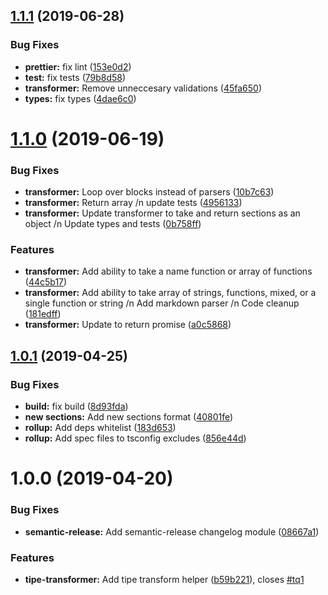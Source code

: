 ## [1.1.1](https://github.com/tipeio/tipe-transformer/compare/v1.1.0...v1.1.1) (2019-06-28)


### Bug Fixes

* **prettier:** fix lint ([153e0d2](https://github.com/tipeio/tipe-transformer/commit/153e0d2))
* **test:** fix tests ([79b8d58](https://github.com/tipeio/tipe-transformer/commit/79b8d58))
* **transformer:** Remove unneccesary validations ([45fa650](https://github.com/tipeio/tipe-transformer/commit/45fa650))
* **types:** fix types ([4dae6c0](https://github.com/tipeio/tipe-transformer/commit/4dae6c0))

# [1.1.0](https://github.com/tipeio/tipe-transformer/compare/v1.0.1...v1.1.0) (2019-06-19)


### Bug Fixes

* **transformer:** Loop over blocks instead of parsers ([10b7c63](https://github.com/tipeio/tipe-transformer/commit/10b7c63))
* **transformer:** Return array /n update tests ([4956133](https://github.com/tipeio/tipe-transformer/commit/4956133))
* **transformer:** Update transformer to take and return sections as an object /n Update types and tests ([0b758ff](https://github.com/tipeio/tipe-transformer/commit/0b758ff))


### Features

* **transformer:** Add ability to take a name function or array of functions ([44c5b17](https://github.com/tipeio/tipe-transformer/commit/44c5b17))
* **transformer:** Add ability to take array of strings, functions, mixed, or a single function or string /n Add markdown parser /n Code cleanup ([181edff](https://github.com/tipeio/tipe-transformer/commit/181edff))
* **transformer:** Update to return promise ([a0c5868](https://github.com/tipeio/tipe-transformer/commit/a0c5868))

## [1.0.1](https://github.com/tipeio/tipe-transformer/compare/v1.0.0...v1.0.1) (2019-04-25)


### Bug Fixes

* **build:** fix build ([8d93fda](https://github.com/tipeio/tipe-transformer/commit/8d93fda))
* **new sections:** Add new sections format ([40801fe](https://github.com/tipeio/tipe-transformer/commit/40801fe))
* **rollup:** Add deps whitelist ([183d653](https://github.com/tipeio/tipe-transformer/commit/183d653))
* **rollup:** Add spec files to tsconfig excludes ([856e44d](https://github.com/tipeio/tipe-transformer/commit/856e44d))

# 1.0.0 (2019-04-20)


### Bug Fixes

* **semantic-release:** Add semantic-release changelog module ([08667a1](https://github.com/tipeio/tipe-transformer/commit/08667a1))


### Features

* **tipe-transformer:** Add tipe transform helper ([b59b221](https://github.com/tipeio/tipe-transformer/commit/b59b221)), closes [#tq1](https://github.com/tipeio/tipe-transformer/issues/tq1)

